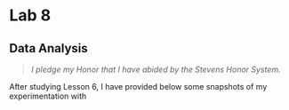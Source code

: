 # Lab 8
## Data Analysis
> *I pledge my Honor that I have abided by the Stevens Honor System.*

After studying Lesson 6, I have provided below some snapshots of my experimentation with 
